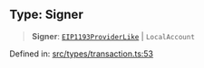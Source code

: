 
## Type: Signer

> **Signer**: [`EIP1193ProviderLike`](#type-eip1193providerlike) \| `LocalAccount`

Defined in: [src/types/transaction.ts:53](https://github.com/centrifuge/sdk/blob/f4a05552552306b18fda80681998b920366263a7/src/types/transaction.ts#L53)
